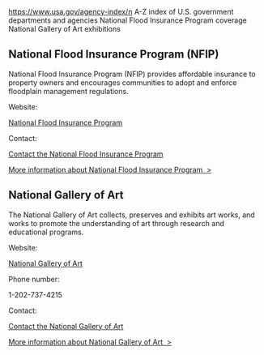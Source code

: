 

https://www.usa.gov/agency-index/n
A-Z index of U.S. government departments and agencies
National Flood Insurance Program coverage
National Gallery of Art exhibitions

National Flood Insurance Program (NFIP)
---------------------------------------

National Flood Insurance Program (NFIP) provides affordable insurance to property owners and encourages communities to adopt and enforce floodplain management regulations.

Website:

[National Flood Insurance Program](https://www.floodsmart.gov/)

Contact:

[Contact the National Flood Insurance Program](https://www.floodsmart.gov/contact)

[More information about National Flood Insurance Program  >](https://www.usa.gov/agencies/national-flood-insurance-program)

National Gallery of Art
-----------------------

The National Gallery of Art collects, preserves and exhibits art works, and works to promote the understanding of art through research and educational programs.

Website:

[National Gallery of Art](http://www.nga.gov/)

Phone number:

1-202-737-4215

Contact:

[Contact the National Gallery of Art](http://www.nga.gov/content/ngaweb/contact-us.html)

[More information about National Gallery of Art  >](https://www.usa.gov/agencies/national-gallery-of-art)
